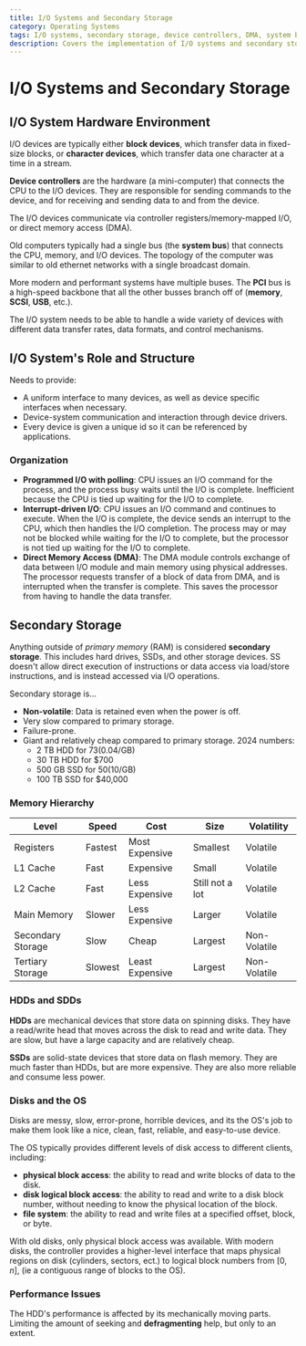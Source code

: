```yaml
---
title: I/O Systems and Secondary Storage
category: Operating Systems
tags: I/O systems, secondary storage, device controllers, DMA, system bus, PCI bus, programmed I/O, device drivers
description: Covers the implementation of I/O systems and secondary storage in operating systems. Discusses the hardware environment of I/O systems, their role and structure, the memory hierarchy, and performance considerations for hard disk drives (HDDs) and solid-state drives (SSDs). Explores topics such as device controllers, direct memory access (DMA), system and PCI buses, programmed I/O, and device drivers.
---
```


# I/O Systems and Secondary Storage


## I/O System Hardware Environment

I/O devices are typically either **block devices**, which transfer data in fixed-size blocks, or **character devices**, which transfer data one character at a time in a stream.

**Device controllers** are the hardware (a mini-computer) that connects the CPU to the I/O devices. They are responsible for sending commands to the device, and for receiving and sending data to and from the device.

The I/O devices communicate via controller registers/memory-mapped I/O, or direct memory access (DMA).

Old computers typically had a single bus (the **system bus**) that connects the CPU, memory, and I/O devices. The topology of the computer was similar to old ethernet networks with a single broadcast domain.

More modern and performant systems have multiple buses. The **PCI** bus is a high-speed backbone that all the other busses branch off of (**memory**, **SCSI**, **USB**, etc.).

The I/O system needs to be able to handle a wide variety of devices with different data transfer rates, data formats, and control mechanisms.

## I/O System's Role and Structure

Needs to provide:

- A uniform interface to many devices, as well as device specific interfaces when necessary.
- Device-system communication and interaction through device drivers.
- Every device is given a unique id so it can be referenced by applications.

### Organization

- **Programmed I/O with polling**: CPU issues an I/O command for the process, and the process busy waits until the I/O is complete. Inefficient because the CPU is tied up waiting for the I/O to complete.
- **Interrupt-driven I/O**: CPU issues an I/O command and continues to execute. When the I/O is complete, the device sends an interrupt to the CPU, which then handles the I/O completion. The process may or may not be blocked while waiting for the I/O to complete, but the processor is not tied up waiting for the I/O to complete.
- **Direct Memory Access (DMA)**: The DMA module controls exchange of data between I/O module and main memory using physical addresses. The processor requests transfer of a block of data from DMA, and is interrupted when the transfer is complete. This saves the processor from having to handle the data transfer.

## Secondary Storage

Anything outside of *primary memory* (RAM) is considered **secondary storage**. This includes hard drives, SSDs, and other storage devices. SS doesn't allow direct execution of instructions or data access via load/store instructions, and is instead accessed via I/O operations.

Secondary storage is...
- **Non-volatile**: Data is retained even when the power is off.
- Very slow compared to primary storage.
- Failure-prone.
- Giant and relatively cheap compared to primary storage. 2024 numbers:
    - 2 TB HDD for $73 ($0.04/GB)
    - 30 TB HDD for $700
    - 500 GB SSD for $50 ($10/GB)
    - 100 TB SSD for $40,000



### Memory Hierarchy

| Level | Speed | Cost | Size | Volatility |
|-------|-------|------|------|------------|
| Registers | Fastest | Most Expensive | Smallest | Volatile |
| L1 Cache | Fast | Expensive | Small | Volatile |
| L2 Cache | Fast | Less Expensive | Still not a lot | Volatile |
| Main Memory | Slower | Less Expensive | Larger | Volatile |
| Secondary Storage | Slow | Cheap | Largest | Non-Volatile |
| Tertiary Storage | Slowest | Least Expensive | Largest | Non-Volatile |


### HDDs and SDDs

**HDDs** are mechanical devices that store data on spinning disks. They have a read/write head that moves across the disk to read and write data. They are slow, but have a large capacity and are relatively cheap.

**SSDs** are solid-state devices that store data on flash memory. They are much faster than HDDs, but are more expensive. They are also more reliable and consume less power.

### Disks and the OS

Disks are messy, slow, error-prone, horrible devices, and its the OS's job to make them look like a nice, clean, fast, reliable, and easy-to-use device.

The OS typically provides different levels of disk access to different clients, including:
- **physical block access**: the ability to read and write blocks of data to the disk.
- **disk logical block access**: the ability to read and write to a disk block number, without needing to know the physical location of the block.
- **file system**: the ability to read and write files at a specified offset, block, or byte.

With old disks, only physical block access was available. With modern disks, the controller provides a higher-level interface that maps physical regions on disk (cylinders, sectors, ect.) to logical block numbers from $[0, n]$, (ie a contiguous range of blocks to the OS).

### Performance Issues

The HDD's performance is affected by its mechanically moving parts. Limiting the amount of seeking and **defragmenting** help, but only to an extent.